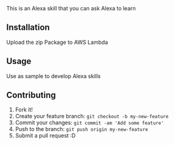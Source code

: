 <snippet>
  <content><![CDATA[
# Alexa Learn Anything and Post to Reddit

This is an Alexa skill that you can ask Alexa to learn

## Installation

Upload the zip Package to AWS Lambda

## Usage

Use as sample to develop Alexa skills

## Contributing

1. Fork it!
2. Create your feature branch: `git checkout -b my-new-feature`
3. Commit your changes: `git commit -am 'Add some feature'`
4. Push to the branch: `git push origin my-new-feature`
5. Submit a pull request :D


</content>
</snippet>
